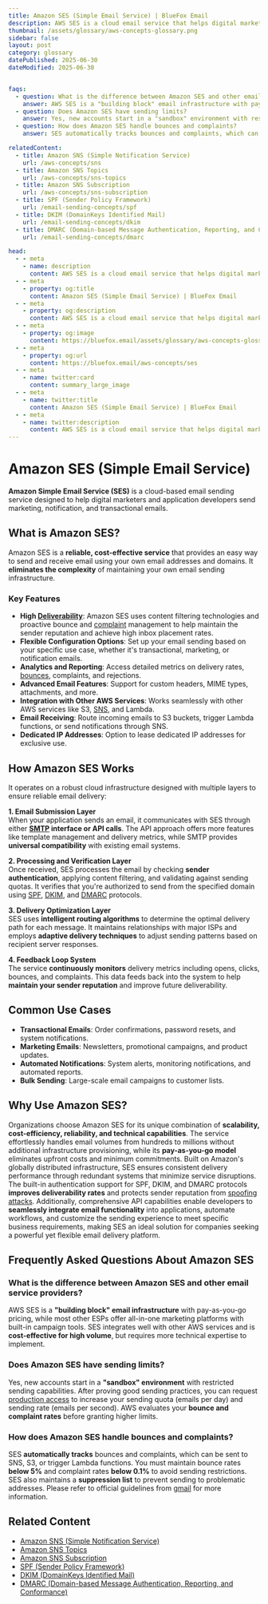 ```yaml
---
title: Amazon SES (Simple Email Service) | BlueFox Email
description: AWS SES is a cloud email service that helps digital marketers and application developers send marketing, notification, and transactional emails.
thumbnail: /assets/glossary/aws-concepts-glossary.png
sidebar: false
layout: post
category: glossary
datePublished: 2025-06-30
dateModified: 2025-06-30


faqs:
  - question: What is the difference between Amazon SES and other email service providers?
    answer: AWS SES is a "building block" email infrastructure with pay-as-you-go pricing, while most other ESPs offer all-in-one marketing platforms with built-in campaign tools. SES integrates well with other AWS services and is cost-effective for high volume, but requires more technical expertise to implement.
  - question: Does Amazon SES have sending limits?
    answer: Yes, new accounts start in a "sandbox" environment with restricted sending capabilities. After proving good sending practices, you can request production access to increase your sending quota (emails per day) and sending rate (emails per second). AWS evaluates your bounce and complaint rates before granting higher limits.
  - question: How does Amazon SES handle bounces and complaints?
    answer: SES automatically tracks bounces and complaints, which can be sent to SNS, S3, or trigger Lambda functions. You must maintain bounce rates below 5% and complaint rates below 0.1% to avoid sending restrictions. SES also maintains a suppression list to prevent sending to problematic addresses.

relatedContent:
  - title: Amazon SNS (Simple Notification Service)
    url: /aws-concepts/sns
  - title: Amazon SNS Topics
    url: /aws-concepts/sns-topics
  - title: Amazon SNS Subscription
    url: /aws-concepts/sns-subscription
  - title: SPF (Sender Policy Framework)
    url: /email-sending-concepts/spf
  - title: DKIM (DomainKeys Identified Mail)
    url: /email-sending-concepts/dkim
  - title: DMARC (Domain-based Message Authentication, Reporting, and Conformance)
    url: /email-sending-concepts/dmarc

head:
  - - meta
    - name: description
      content: AWS SES is a cloud email service that helps digital marketers and application developers send marketing, notification, and transactional emails.
  - - meta
    - property: og:title
      content: Amazon SES (Simple Email Service) | BlueFox Email
  - - meta
    - property: og:description
      content: AWS SES is a cloud email service that helps digital marketers and application developers send marketing, notification, and transactional emails.
  - - meta
    - property: og:image
      content: https://bluefox.email/assets/glossary/aws-concepts-glossary.png
  - - meta
    - property: og:url
      content: https://bluefox.email/aws-concepts/ses
  - - meta
    - name: twitter:card
      content: summary_large_image
  - - meta
    - name: twitter:title
      content: Amazon SES (Simple Email Service) | BlueFox Email
  - - meta
    - name: twitter:description
      content: AWS SES is a cloud email service that helps digital marketers and application developers send marketing, notification, and transactional emails.
---
```

<GlossaryNavigation />

# Amazon SES (Simple Email Service)

**Amazon Simple Email Service (SES)** is a cloud-based email sending service designed to help digital marketers and application developers send marketing, notification, and transactional emails.

## What is Amazon SES?

Amazon SES is a **reliable, cost-effective service** that provides an easy way to send and receive email using your own email addresses and domains. It **eliminates the complexity** of maintaining your own email sending infrastructure.

### Key Features

- **High [Deliverability](/email-sending-concepts/deliverability)**: Amazon SES uses content filtering technologies and proactive bounce and [complaint](/email-sending-concepts/complaints) management to help maintain the sender reputation and achieve high inbox placement rates.
- **Flexible Configuration Options**: Set up your email sending based on your specific use case, whether it's transactional, marketing, or notification emails.
- **Analytics and Reporting**: Access detailed metrics on delivery rates, [bounces](/email-sending-concepts/bounces.md), complaints, and rejections.
- **Advanced Email Features**: Support for custom headers, MIME types, attachments, and more.
- **Integration with Other AWS Services**: Works seamlessly with other AWS services like S3, [SNS](/aws-concepts/sns), and Lambda.
- **Email Receiving**: Route incoming emails to S3 buckets, trigger Lambda functions, or send notifications through SNS.
- **Dedicated IP Addresses**: Option to lease dedicated IP addresses for exclusive use.

## How Amazon SES Works

It operates on a robust cloud infrastructure designed with multiple layers to ensure reliable email delivery:

**1. Email Submission Layer**  
When your application sends an email, it communicates with SES through either **[SMTP](/email-sending-concepts/smtp) interface or API calls**. The API approach offers more features like template management and delivery metrics, while SMTP provides **universal compatibility** with existing email systems.

**2. Processing and Verification Layer**  
Once received, SES processes the email by checking **sender authentication**, applying content filtering, and validating against sending quotas. It verifies that you're authorized to send from the specified domain using [SPF](/email-sending-concepts/spf), [DKIM](/email-sending-concepts/dkim), and [DMARC](/email-sending-concepts/dmarc) protocols.

**3. Delivery Optimization Layer**  
SES uses **intelligent routing algorithms** to determine the optimal delivery path for each message. It maintains relationships with major ISPs and employs **adaptive delivery techniques** to adjust sending patterns based on recipient server responses.

**4. Feedback Loop System**  
The service **continuously monitors** delivery metrics including opens, clicks, bounces, and complaints. This data feeds back into the system to help **maintain your sender reputation** and improve future deliverability.

## Common Use Cases

- **Transactional Emails**: Order confirmations, password resets, and system notifications.
- **Marketing Emails**: Newsletters, promotional campaigns, and product updates.
- **Automated Notifications**: System alerts, monitoring notifications, and automated reports.
- **Bulk Sending**: Large-scale email campaigns to customer lists.

## Why Use Amazon SES?

Organizations choose Amazon SES for its unique combination of **scalability, cost-efficiency, reliability, and technical capabilities**. The service effortlessly handles email volumes from hundreds to millions without additional infrastructure provisioning, while its **pay-as-you-go model** eliminates upfront costs and minimum commitments. Built on Amazon's globally distributed infrastructure, SES ensures consistent delivery performance through redundant systems that minimize service disruptions. The built-in authentication support for SPF, DKIM, and DMARC protocols **improves deliverability rates** and protects sender reputation from [spoofing attacks](/email-sending-concepts/email-spoofing). Additionally, comprehensive API capabilities enable developers to **seamlessly integrate email functionality** into applications, automate workflows, and customize the sending experience to meet specific business requirements, making SES an ideal solution for companies seeking a powerful yet flexible email delivery platform.

## Frequently Asked Questions About Amazon SES

### What is the difference between Amazon SES and other email service providers?

AWS SES is a **"building block" email infrastructure** with pay-as-you-go pricing, while most other ESPs offer all-in-one marketing platforms with built-in campaign tools. SES integrates well with other AWS services and is **cost-effective for high volume**, but requires more technical expertise to implement.

### Does Amazon SES have sending limits?

Yes, new accounts start in a **"sandbox" environment** with restricted sending capabilities. After proving good sending practices, you can request [production access](/aws-concepts/ses-production-access.md) to increase your sending quota (emails per day) and sending rate (emails per second). AWS evaluates your **bounce and complaint rates** before granting higher limits.

### How does Amazon SES handle bounces and complaints?

SES **automatically tracks** bounces and complaints, which can be sent to SNS, S3, or trigger Lambda functions. You must maintain bounce rates **below 5%** and complaint rates **below 0.1%** to avoid sending restrictions. SES also maintains a **suppression list** to prevent sending to problematic addresses. Please refer to official guidelines from [gmail](https://support.google.com/a/answer/81126?hl=en#zippy=) for more information.

## Related Content

- [Amazon SNS (Simple Notification Service)](/aws-concepts/sns)
- [Amazon SNS Topics](/aws-concepts/sns-topics)
- [Amazon SNS Subscription](/aws-concepts/sns-subscription)
- [SPF (Sender Policy Framework)](/email-sending-concepts/spf)
- [DKIM (DomainKeys Identified Mail)](/email-sending-concepts/dkim)
- [DMARC (Domain-based Message Authentication, Reporting, and Conformance)](/email-sending-concepts/dmarc)

<GlossaryCTA />
